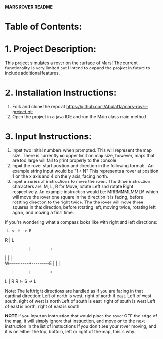 **MARS ROVER README**
# Table of Contents:

# 1. Project Description:
This project simulates a rover on the surface of Mars! The current functionality is very
limited but I intend to expand the project in future to include additional features. 

# 2. Installation Instructions:
1. Fork and clone the repo at https://github.com/Abulaf1a/mars-rover-project.git 
2. Open the project in a java IDE and run the Main class main method 


# 3. Input Instructions:
1. Input two initial numbers when prompted. This will represent the map size. There is currently 
no upper limit on map size, however, maps that are too large will fail to print properly to the
console.
2. Input the rover start position and direction in the following format: <x> <y> <direction>. 
An example string input would be "1 4 N" This represents a rover at position 1 on the x axis and 4 
on the y axis, facing north. 
3. Input a series of instructions to move the rover. The three instruction characters are:
M, L, R for Move, rotate Left and rotate Right respectively. An example instruction would be:
MRRMMMLMMLM which will move the rover one square in the direction it is facing, before rotating
direction to the right twice. The the rover will move three squares in that direction, before
rotating left, moving twice, rotating left again, and moving a final time.

If you're wondering what a compass looks like with right and left directions: 

     L <- N -> R
R          |         L
>          |         <
|          |         |     
W----------*---------E
|          |         |
>          |         <
L          |         R
      R <- S -> L 

Note: The left/right directions are handled as if you are facing in that cardinal direction: 
Left of north is west, right of north if east. 
Left of west south, right of west is north
Left of south is east, right of south is west
Left of east is north, right of east is south. 

**NOTE**
If you input an instruction that would place the rover OFF the edge of the map, it will
simply ignore that instruction, and move on to the next instruction in the list of instructions
If you don't see your rover moving, and it is on either the top, bottom, left or right of the 
map, this is why. 

     
     






